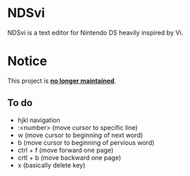 
# NDSvi

NDSvi is a text editor for Nintendo DS heavily inspired by Vi.

# Notice

This project is [**no longer maintained**](https://iammoltony.github.io/abandonware.html#ap8).

## To do

- hjkl navigation
- :&lt;number&gt; (move cursor to specific line)
- w (move cursor to beginning of next word)
- b (move cursor to beginning of pervious word)
- ctrl + f (move forward one page)
- crtl + b (move backward one page)
- x (basically delete key)

